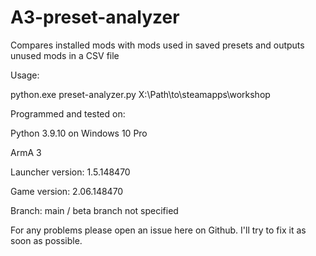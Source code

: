 # A3-preset-analyzer
Compares installed mods with mods used in saved presets and outputs unused mods in a CSV file

Usage: 

python.exe preset-analyzer.py X:\Path\to\steamapps\workshop

Programmed and tested on: 

Python 3.9.10 on Windows 10 Pro

ArmA 3

Launcher version: 1.5.148470

Game version: 2.06.148470

Branch: main / beta branch not specified

For any problems please open an issue here on Github. I'll try to fix it as soon as possible.
